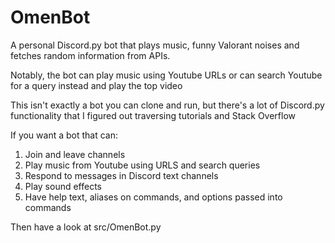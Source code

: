 # OmenBot
A personal Discord.py bot that plays music, funny Valorant noises and fetches random information from APIs.

Notably, the bot can play music using Youtube URLs or can search Youtube for a query instead and play the top video

This isn't exactly a bot you can clone and run, but there's a lot of Discord.py functionality that I figured out traversing tutorials and Stack Overflow

If you want a bot that can:

1.  Join and leave channels
2.  Play music from Youtube using URLS and search queries
3.  Respond to messages in Discord text channels
4.  Play sound effects
5.  Have help text, aliases on commands, and options passed into commands

Then have a look at src/OmenBot.py
